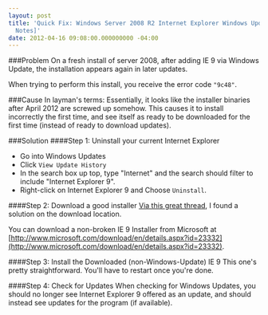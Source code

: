 ```yaml
---
layout: post
title: 'Quick Fix: Windows Server 2008 R2 Internet Explorer Windows Update Issue [Field
  Notes]'
date: 2012-04-16 09:08:00.000000000 -04:00
---
```

###Problem
On a fresh install of server 2008, after adding IE 9 via Windows Update, the installation appears again in later updates.

When trying to perform this install, you receive the error code `"9c48"`.

###Cause
In layman's terms: Essentially, it looks like the installer binaries after April 2012 are screwed up somehow. This causes it to install incorrectly the first time, and see itself as ready to be downloaded for the first time (instead of ready to download updates).

###Solution
####Step 1: Uninstall your current Internet Explorer
* Go into Windows Updates
* Click `View Update History`
* In the search box up top, type "Internet" and the search should filter to include "Internet Explorer 9".
* Right-click on Internet Explorer 9 and Choose `Uninstall`.

####Step 2: Download a good installer
[Via this great thread](http://social.technet.microsoft.com/Forums/en-US/winservergen/thread/2c252dbe-c833-424d-9b75-4948bb8fb816), I found a solution on the download location.

You can download a non-broken IE 9 Installer from Microsoft at [http://www.microsoft.com/download/en/details.aspx?id=23332](http://www.microsoft.com/download/en/details.aspx?id=23332).

####Step 3: Install the Downloaded (non-Windows-Update) IE 9
This one's pretty straightforward. You'll have to restart once you're done.

####Step 4: Check for Updates
When checking for Windows Updates, you should no longer see Internet Explorer 9 offered as an update, and should instead see updates for the program (if available).

